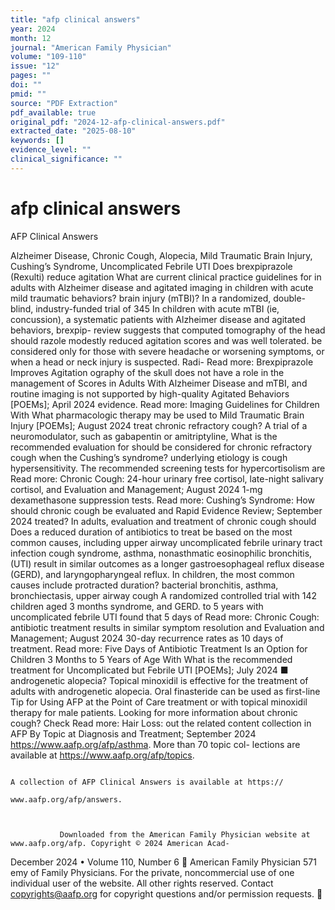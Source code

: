 ```yaml
---
title: "afp clinical answers"
year: 2024
month: 12
journal: "American Family Physician"
volume: "109-110"
issue: "12"
pages: ""
doi: ""
pmid: ""
source: "PDF Extraction"
pdf_available: true
original_pdf: "2024-12-afp-clinical-answers.pdf"
extracted_date: "2025-08-10"
keywords: []
evidence_level: ""
clinical_significance: ""
---
```


# afp clinical answers

AFP Clinical Answers

Alzheimer Disease, Chronic Cough, Alopecia, Mild Traumatic
Brain Injury, Cushing’s Syndrome, Uncomplicated Febrile UTI
Does brexpiprazole (Rexulti) reduce agitation                           What are current clinical practice guidelines for
in adults with Alzheimer disease and agitated                           imaging in children with acute mild traumatic
behaviors?                                                              brain injury (mTBI)?
In a randomized, double-blind, industry-funded trial of 345             In children with acute mTBI (ie, concussion), a systematic
patients with Alzheimer disease and agitated behaviors, brexpip-        review suggests that computed tomography of the head should
razole modestly reduced agitation scores and was well tolerated.        be considered only for those with severe headache or worsening
                                                                        symptoms, or when a head or neck injury is suspected. Radi-
Read more: Brexpiprazole Improves Agitation
                                                                        ography of the skull does not have a role in the management of
Scores in Adults With Alzheimer Disease and
                                                                        mTBI, and routine imaging is not supported by high-quality
Agitated Behaviors [POEMs]; April 2024
                                                                        evidence.
                                                                        Read more: Imaging Guidelines for Children With
What pharmacologic therapy may be used to                                Mild Traumatic Brain Injury [POEMs]; August 2024
treat chronic refractory cough?
A trial of a neuromodulator, such as gabapentin or amitriptyline,       What is the recommended evaluation for
should be considered for chronic refractory cough when the
                                                                        Cushing’s syndrome?
underlying etiology is cough hypersensitivity.
                                                                        The recommended screening tests for hypercortisolism are
Read more: Chronic Cough:
                                                                        24-hour urinary free cortisol, late-night salivary cortisol, and
Evaluation and Management; August 2024
                                                                        1-mg dexamethasone suppression tests.
                                                                        Read more: Cushing’s Syndrome:
How should chronic cough be evaluated and                               Rapid Evidence Review; September 2024
treated?
In adults, evaluation and treatment of chronic cough should             Does a reduced duration of antibiotics to treat
be based on the most common causes, including upper airway
                                                                        uncomplicated febrile urinary tract infection
cough syndrome, asthma, nonasthmatic eosinophilic bronchitis,
                                                                        (UTI) result in similar outcomes as a longer
gastroesophageal reflux disease (GERD), and laryngopharyngeal
reflux. In children, the most common causes include protracted          duration?
bacterial bronchitis, asthma, bronchiectasis, upper airway cough        A randomized controlled trial with 142 children aged 3 months
syndrome, and GERD.                                                     to 5 years with uncomplicated febrile UTI found that 5 days of
Read more: Chronic Cough:
                                                                        antibiotic treatment results in similar symptom resolution and
Evaluation and Management; August 2024
                                                                        30-day recurrence rates as 10 days of treatment.
                                                                        Read more: Five Days of Antibiotic Treatment Is an
                                                                        Option for Children 3 Months to 5 Years of Age With
What is the recommended treatment for
                                                                        Uncomplicated but Febrile UTI [POEMs]; July 2024 ■
androgenetic alopecia?
Topical minoxidil is effective for the treatment of adults with
androgenetic alopecia. Oral finasteride can be used as first-line
                                                                           Tip for Using AFP at the Point of Care
treatment or with topical minoxidil therapy for male patients.
                                                                           Looking for more information about chronic cough? Check
Read more: Hair Loss:
                                                                           out the related content collection in AFP By Topic at
Diagnosis and Treatment; September 2024
                                                                           https://www.aafp.org/afp/asthma. More than 70 topic col-
                                                                           lections are available at https://www.aafp.org/afp/topics.

                                                                           A collection of AFP Clinical Answers is available at https://
                                                                           www.aafp.org/afp/answers.



               Downloaded from the American Family Physician website at www.aafp.org/afp. Copyright © 2024 American Acad-
December 2024 • Volume 110, Number 6                                                                              American Family Physician 571
               emy of Family Physicians. For the private, noncommercial use of one individual user of the website. All other rights
                         reserved. Contact copyrights@aafp.org for copyright questions and/or permission requests.
